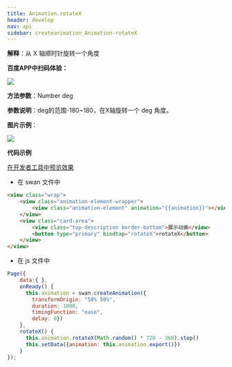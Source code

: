 ```yaml
---
title: Animation.rotateX
header: develop
nav: api
sidebar: createanimation_Animation-rotateX
---
```

 
 
**解释**：从 X 轴顺时针旋转一个角度

**百度APP中扫码体验：**

<img src="https://b.bdstatic.com/miniapp/assets/images/doc_demo/rotateX.png"  class="demo-qrcode-image" />

**方法参数**：Number deg

**参数说明**：deg的范围-180~180，在X轴旋转一个 deg 角度。

**图片示例**：

<div class="m-doc-custom-examples">
    <div class="m-doc-custom-examples-correct">
        <img src="https://b.bdstatic.com/miniapp/image/rotateX.gif">
    </div>
    <div class="m-doc-custom-examples-correct">
        <img src=" ">
    </div>
    <div class="m-doc-custom-examples-correct">
        <img src=" ">
    </div>     
</div>

**代码示例**

<a href="swanide://fragment/a9fc825b1b35446d0ee687d664d3b1821574215484188" title="在开发者工具中预览效果" target="_self">在开发者工具中预览效果</a>

* 在 swan 文件中

```html
<view class="wrap">
    <view class="animation-element-wrapper">
        <view class="animation-element" animation="{{animation}}"></view>
    </view>
    <view class="card-area">
        <view class="top-description border-bottom">展示动画</view>
        <button type="primary" bindtap="rotateX">rotateX</button>
    </view>
</view>
```
* 在 js 文件中

```js
Page({
    data:{ },
    onReady() {
      this.animation = swan.createAnimation({
        transformOrigin: "50% 50%",
        duration: 1000,
        timingFunction: "ease",
        delay: 0})
    },
    rotateX() {
      this.animation.rotateX(Math.random() * 720 - 360).step()
      this.setData({animation: this.animation.export()})
    }
});
```

